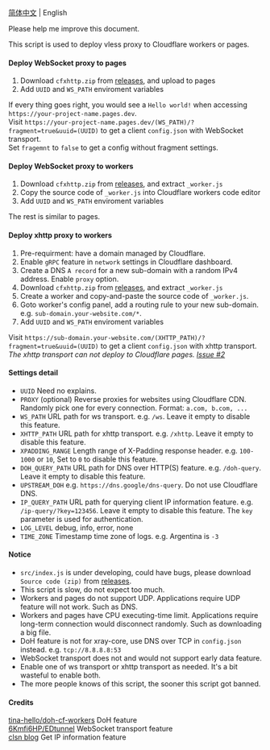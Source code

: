 [简体中文](../README.md) | English  

Please help me improve this document.  

This script is used to deploy vless proxy to Cloudflare workers or pages.

#### Deploy WebSocket proxy to pages
 1. Download `cfxhttp.zip` from [releases](https://github.com/vrnobody/cfxhttp/releases), and upload to pages
 2. Add `UUID` and `WS_PATH` enviroment variables

If every thing goes right, you would see a `Hello world!` when accessing `https://your-project-name.pages.dev`.  
Visit `https://your-project-name.pages.dev/(WS_PATH)/?fragment=true&uuid=(UUID)` to get a client `config.json` with WebSocket transport.  
Set `fragemnt` to `false` to get a config without fragment settings.  

#### Deploy WebSocket proxy to workers
 1. Download `cfxhttp.zip` from [releases](https://github.com/vrnobody/cfxhttp/releases), and extract `_worker.js`
 2. Copy the source code of `_worker.js` into Cloudflare workers code editor
 3. Add `UUID` and `WS_PATH` enviroment variables

The rest is similar to pages.  

#### Deploy xhttp proxy to workers
 1. Pre-requirment: have a domain managed by Cloudflare.
 1. Enable `gRPC` feature in `network` settings in Cloudflare dashboard.
 1. Create a DNS `A record` for a new sub-domain with a random IPv4 address. Enable `proxy` option.
 1. Download `cfxhttp.zip` from [releases](https://github.com/vrnobody/cfxhttp/releases), and extract `_worker.js`
 1. Create a worker and copy-and-paste the source code  of `_worker.js`.
 1. Goto worker's config panel, add a routing rule to your new sub-domain. e.g. `sub-domain.your-website.com/*`.
 1. Add `UUID` and `WS_PATH` enviroment variables

Visit `https://sub-domain.your-website.com/(XHTTP_PATH)/?fragment=true&uuid=(UUID)` to get a client `config.json` with xhttp transport.  
*The xhttp transport can not deploy to Cloudflare pages. [Issue #2](https://github.com/vrnobody/cfxhttp/issues/2)*  

#### Settings detail
 * `UUID` Need no explains.
 * `PROXY` (optional) Reverse proxies for websites using Cloudflare CDN. Randomly pick one for every connection. Format: `a.com, b.com, ...`
 * `WS_PATH` URL path for ws transport. e.g. `/ws`. Leave it empty to disable this feature.
 * `XHTTP_PATH` URL path for xhttp transport. e.g. `/xhttp`. Leave it empty to disable this feature.
 * `XPADDING_RANGE` Length range of X-Padding response header. e.g. `100-1000` or `10`, Set to `0` to disable this feature.
 * `DOH_QUERY_PATH` URL path for DNS over HTTP(S) feature. e.g. `/doh-query`. Leave it empty to disable this feature.
 * `UPSTREAM_DOH` e.g. `https://dns.google/dns-query`. Do not use Cloudflare DNS.
 * `IP_QUERY_PATH` URL path for querying client IP information feature. e.g. `/ip-query/?key=123456`. Leave it empty to disable this feature. The `key` parameter is used for authentication.
 * `LOG_LEVEL` debug, info, error, none
 * `TIME_ZONE` Timestamp time zone of logs. e.g. Argentina is `-3`

#### Notice
 * `src/index.js` is under developing, could have bugs, please download `Source code (zip)` from [releases](https://github.com/vrnobody/cfxhttp/releases).
 * This script is slow, do not expect too much.
 * Workers and pages do not support UDP. Applications require UDP feature will not work. Such as DNS.
 * Workers and pages have CPU executing-time limit. Applications require long-term connection would disconnect randomly. Such as downloading a big file.
 * DoH feature is not for xray-core, use DNS over TCP in `config.json` instead. e.g. `tcp://8.8.8.8:53`  
 * WebSocket transport does not and would not support early data feature.
 * Enable one of ws transport or xhttp transport as needed. It's a bit wasteful to enable both.
 * The more people knows of this script, the sooner this script got banned.

#### Credits
[tina-hello/doh-cf-workers](https://github.com/tina-hello/doh-cf-workers/) DoH feature  
[6Kmfi6HP/EDtunnel](https://github.com/6Kmfi6HP/EDtunnel/) WebSocket transport feature  
[clsn blog](https://clsn.io/post/2024-07-11-%E5%80%9F%E5%8A%A9cloudflare%E8%8E%B7%E5%8F%96%E5%85%AC%E7%BD%91ip) Get IP information feature  
